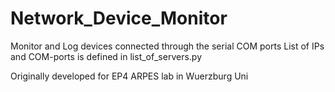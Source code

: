 # Network_Device_Monitor
Monitor and Log devices connected through the serial COM ports
List of IPs and COM-ports is defined in list_of_servers.py

Originally developed for EP4 ARPES lab in Wuerzburg Uni
